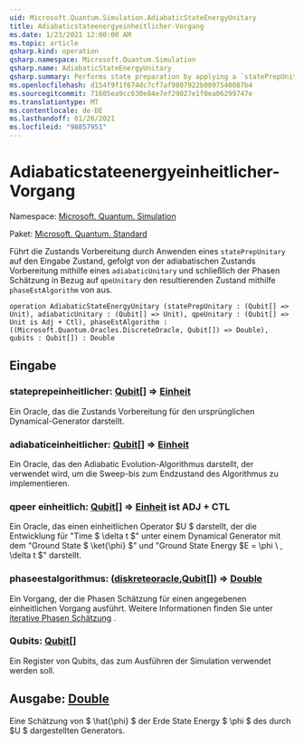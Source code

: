 ```yaml
---
uid: Microsoft.Quantum.Simulation.AdiabaticStateEnergyUnitary
title: Adiabaticstateenergyeinheitlicher-Vorgang
ms.date: 1/23/2021 12:00:00 AM
ms.topic: article
qsharp.kind: operation
qsharp.namespace: Microsoft.Quantum.Simulation
qsharp.name: AdiabaticStateEnergyUnitary
qsharp.summary: Performs state preparation by applying a `statePrepUnitary` on the input state, followed by adiabatic state preparation using a `adiabaticUnitary`, and finally phase estimation with respect to `qpeUnitary`on the resulting state using a `phaseEstAlgorithm`.
ms.openlocfilehash: d154f9f1f674dc7cf7af9807922b0897540087b4
ms.sourcegitcommit: 71605ea9cc630e84e7ef29027e1f0ea06299747e
ms.translationtype: MT
ms.contentlocale: de-DE
ms.lasthandoff: 01/26/2021
ms.locfileid: "98857951"
---
```

# <a name="adiabaticstateenergyunitary-operation"></a>Adiabaticstateenergyeinheitlicher-Vorgang

Namespace: [Microsoft. Quantum. Simulation](xref:Microsoft.Quantum.Simulation)

Paket: [Microsoft. Quantum. Standard](https://nuget.org/packages/Microsoft.Quantum.Standard)


Führt die Zustands Vorbereitung durch Anwenden eines `statePrepUnitary` auf den Eingabe Zustand, gefolgt von der adiabatischen Zustands Vorbereitung mithilfe eines `adiabaticUnitary` und schließlich der Phasen Schätzung in Bezug auf `qpeUnitary` den resultierenden Zustand mithilfe `phaseEstAlgorithm` von aus.

```qsharp
operation AdiabaticStateEnergyUnitary (statePrepUnitary : (Qubit[] => Unit), adiabaticUnitary : (Qubit[] => Unit), qpeUnitary : (Qubit[] => Unit is Adj + Ctl), phaseEstAlgorithm : ((Microsoft.Quantum.Oracles.DiscreteOracle, Qubit[]) => Double), qubits : Qubit[]) : Double
```


## <a name="input"></a>Eingabe

### <a name="stateprepunitary--qubit--unit"></a>stateprepeinheitlicher: [Qubit](xref:microsoft.quantum.lang-ref.qubit)[] => [Einheit](xref:microsoft.quantum.lang-ref.unit) 

Ein Oracle, das die Zustands Vorbereitung für den ursprünglichen Dynamical-Generator darstellt.


### <a name="adiabaticunitary--qubit--unit"></a>adiabaticeinheitlicher: [Qubit](xref:microsoft.quantum.lang-ref.qubit)[] => [Einheit](xref:microsoft.quantum.lang-ref.unit) 

Ein Oracle, das den Adiabatic Evolution-Algorithmus darstellt, der verwendet wird, um die Sweep-bis zum Endzustand des Algorithmus zu implementieren.


### <a name="qpeunitary--qubit--unit--is-adj--ctl"></a>qpeer einheitlich: [Qubit](xref:microsoft.quantum.lang-ref.qubit)[] => [Einheit](xref:microsoft.quantum.lang-ref.unit)  ist ADJ + CTL

Ein Oracle, das einen einheitlichen Operator $U $ darstellt, der die Entwicklung für "Time $ \delta t $" unter einem Dynamical Generator mit dem "Ground State $ \ket{\phi} $" und "Ground State Energy $E = \phi \\ , \delta t $" darstellt.


### <a name="phaseestalgorithm--discreteoraclequbit--double"></a>phaseestalgorithmus: ([diskreteoracle](xref:Microsoft.Quantum.Oracles.DiscreteOracle),[Qubit](xref:microsoft.quantum.lang-ref.qubit)[]) => [Double](xref:microsoft.quantum.lang-ref.double) 

Ein Vorgang, der die Phasen Schätzung für einen angegebenen einheitlichen Vorgang ausführt.
Weitere Informationen finden Sie unter [iterative Phasen Schätzung](/quantum/libraries/characterization#iterative-phase-estimation) .


### <a name="qubits--qubit"></a>Qubits: [Qubit](xref:microsoft.quantum.lang-ref.qubit)[]

Ein Register von Qubits, das zum Ausführen der Simulation verwendet werden soll.



## <a name="output--double"></a>Ausgabe: [Double](xref:microsoft.quantum.lang-ref.double)

Eine Schätzung von $ \hat{\phi} $ der Erde State Energy $ \phi $ des durch $U $ dargestellten Generators.